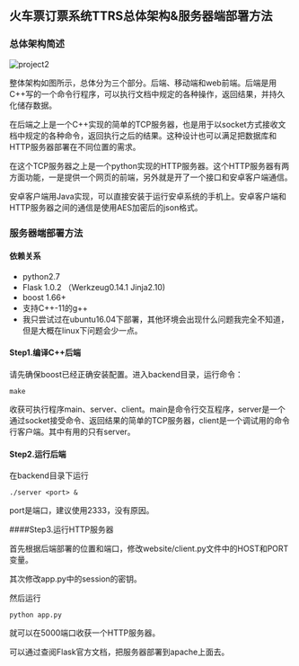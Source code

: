 ## 火车票订票系统TTRS总体架构&服务器端部署方法

### 总体架构简述

![project2](D:\home\ttrs\doc\images\project2.png)

​	整体架构如图所示，总体分为三个部分。后端、移动端和web前端。后端是用C++写的一个命令行程序，可以执行文档中规定的各种操作，返回结果，并持久化储存数据。

​	在后端之上是一个C++实现的简单的TCP服务器，也是用于以socket方式接收文档中规定的各种命令，返回执行之后的结果。这种设计也可以满足把数据库和HTTP服务器部署在不同位置的需求。

​	在这个TCP服务器之上是一个python实现的HTTP服务器。这个HTTP服务器有两方面功能，一是提供一个网页的前端，另外就是开了一个接口和安卓客户端通信。

​	安卓客户端用Java实现，可以直接安装于运行安卓系统的手机上。安卓客户端和HTTP服务器之间的通信是使用AES加密后的json格式。

### 服务器端部署方法

#### 依赖关系

+ python2.7
+ Flask 1.0.2 （Werkzeug0.14.1 Jinja2.10)
+ boost 1.66+
+ 支持C++-11的g++
+ 我只尝试过在ubuntu16.04下部署，其他环境会出现什么问题我完全不知道，但是大概在linux下问题会少一点。

#### Step1.编译C++后端

请先确保boost已经正确安装配置。进入backend目录，运行命令：

`make`

收获可执行程序main、server、client。main是命令行交互程序，server是一个通过socket接受命令、返回结果的简单的TCP服务器，client是一个调试用的命令行客户端。其中有用的只有server。

#### Step2.运行后端

在backend目录下运行

`./server <port> & `

port是端口，建议使用2333，没有原因。

####Step3.运行HTTP服务器

首先根据后端部署的位置和端口，修改website/client.py文件中的HOST和PORT变量。

其次修改app.py中的session的密钥。

然后运行

`python app.py`

就可以在5000端口收获一个HTTP服务器。

可以通过查阅Flask官方文档，把服务器部署到apache上面去。